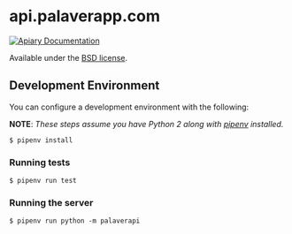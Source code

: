 api.palaverapp.com
==================

[![Apiary Documentation](https://img.shields.io/badge/Apiary-Documented-blue.svg)](http://docs.palaver.apiary.io/)

Available under the [BSD license](LICENSE).

## Development Environment

You can configure a development environment with the following:

**NOTE**: *These steps assume you have Python 2 along with [pipenv](https://docs.pipenv.org/install/) installed.*

```
$ pipenv install
```

### Running tests

```shell
$ pipenv run test
```

### Running the server

```shell
$ pipenv run python -m palaverapi
```
